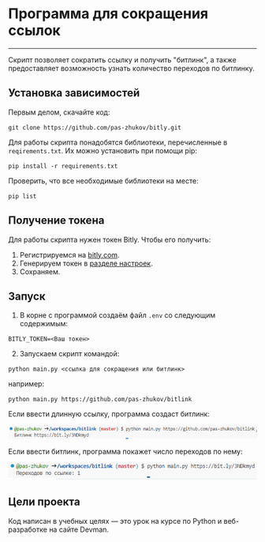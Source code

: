 # Программа для сокращения ссылок

---

Скрипт позволяет сократить ссылку и получить "битлинк", а также  предоставляет возможность узнать количество переходов по битлинку.

## Установка зависимостей
Первым делом, скачайте код:
``` 
git clone https://github.com/pas-zhukov/bitly.git
```
Для работы скрипта понадобятся библиотеки, перечисленные в `reqirements.txt`.
Их можно установить при помощи pip:
```
pip install -r requirements.txt
```
Проверить, что все необходимые библиотеки на месте:
``` 
pip list
```

## Получение токена

Для работы скрипта нужен токен Bitly. Чтобы его получить:
1. Регистрируемся на [bitly.com](https://bitly.com/).
2. Генерируем токен в [разделе настроек](https://bitly.com/a/oauth_apps).
3. Сохраняем.

## Запуск

1. В корне с программой создаём файл `.env` со следующим содержимым:
```
BITLY_TOKEN=<Ваш токен>
```
2. Запускаем скрипт командой:
```
python main.py <ссылка для сокращения или битлинк>
```
например:
```
python main.py https://github.com/pas-zhukov/bitlink
```


Если ввести длинную ссылку, программа создаст битлинк:

![img](screenshots/bitlink_creation.png)


Если ввести битлинк, программа покажет число переходов по нему:

![img](screenshots/bitlink_count.png)


## Цели проекта

Код написан в учебных целях — это урок на курсе по Python и веб-разработке на сайте Devman.